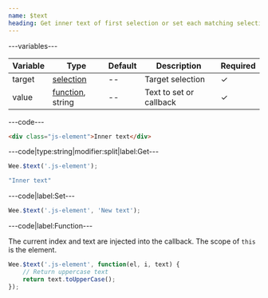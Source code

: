 ```yaml
---
name: $text
heading: Get inner text of first selection or set each matching selection's text
---
```


---variables---

| Variable | Type | Default | Description | Required |
| -- | -- | -- | -- | -- |
| target | [selection](/script#selection) | -- | Target selection | ✓ |
| value | [function](/script/#functions), string | -- | Text to set or callback | ✓ |

---code---

```html
<div class="js-element">Inner text</div>
```

---code|type:string|modifier:split|label:Get---

```javascript
Wee.$text('.js-element');
```

```javascript
"Inner text"
```

---code|label:Set---

```javascript
Wee.$text('.js-element', 'New text');
```

---code|label:Function---

The current index and text are injected into the callback. The scope of ```this``` is the element.

```javascript
Wee.$text('.js-element', function(el, i, text) {
	// Return uppercase text
	return text.toUpperCase();
});
```